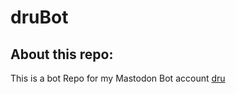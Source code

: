 # druBot

## About this repo:

This is a bot Repo for my Mastodon Bot account [dru](https://botsin.space/@dru)
